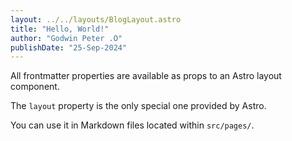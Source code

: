 ```yaml
---
layout: ../../layouts/BlogLayout.astro
title: "Hello, World!"
author: "Godwin Peter .O"
publishDate: "25-Sep-2024"
---
```

All frontmatter properties are available as props to an Astro layout component.

The `layout` property is the only special one provided by Astro.

You can use it in Markdown files located within `src/pages/`.

